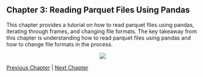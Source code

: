 ## Chapter 3: Reading Parquet Files Using Pandas

This chapter provides a tutorial on how to read parquet files using pandas, iterating through frames, and changing file formats. The key takeaway from this chapter is understanding how to read parquet files using pandas and how to change file formats in the process.


<div align="center">
    <img src="https://showme.redstarplugin.com/s/Yjk51byB" />
</div>

[Previous Chapter](chapter-2.md) | [Next Chapter](chapter-4.md)
